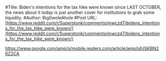 #Title: Biden's intentions for the tax hike were known since LAST OCTOBER, the news about it today is just another cover for institutions to grab some liquidity.
#Author: BigSwoleAhole
#Post URL: [https://www.reddit.com/r/Superstonk/comments/mwczd7/bidens_intentions_for_the_tax_hike_were_known/](https://www.reddit.com/r/Superstonk/comments/mwczd7/bidens_intentions_for_the_tax_hike_were_known/)


https://www.google.com/amp/s/mobile.reuters.com/article/amp/idUSKBN26Z2CA